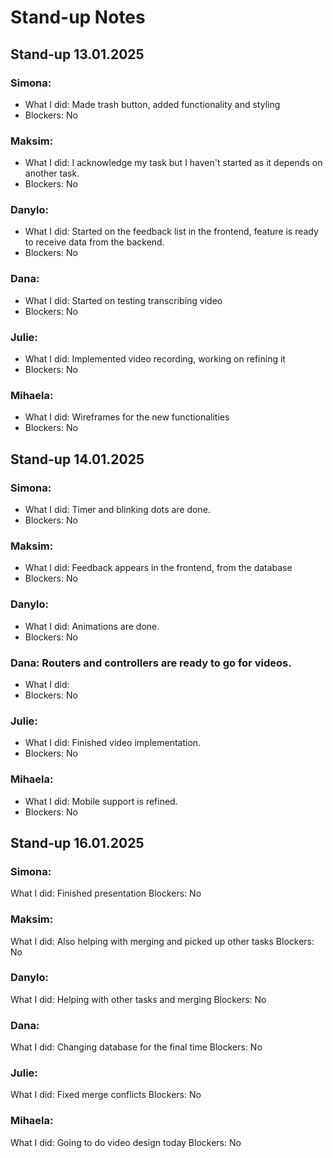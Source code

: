 # Stand-up Notes

## Stand-up 13.01.2025

### Simona:
- What I did: Made trash button, added functionality and styling
- Blockers: No

### Maksim:
- What I did: I acknowledge my task but I haven't started as it depends on another task.
- Blockers: No

### Danylo:
- What I did: Started on the feedback list in the frontend, feature is ready to receive data from the backend.
- Blockers: No

### Dana:
- What I did: Started on testing transcribing video
- Blockers: No

### Julie:
- What I did: Implemented video recording, working on refining it
- Blockers: No

### Mihaela:
- What I did: Wireframes for the new functionalities
- Blockers: No

## Stand-up 14.01.2025

### Simona:
- What I did: Timer and blinking dots are done.
- Blockers: No

### Maksim:
- What I did: Feedback appears in the frontend, from the database
- Blockers: No

### Danylo:
- What I did: Animations are done.
- Blockers: No

### Dana: Routers and controllers are ready to go for videos.
- What I did:
- Blockers: No

### Julie:
- What I did: Finished video implementation.
- Blockers: No

### Mihaela:
- What I did: Mobile support is refined.
- Blockers: No

## Stand-up 16.01.2025

### Simona:
What I did: Finished presentation
Blockers: No

### Maksim:
What I did: Also helping with merging and picked up other tasks
Blockers: No

### Danylo:
What I did: Helping with other tasks and merging
Blockers: No

### Dana:
What I did: Changing database for the final time
Blockers: No

### Julie:
What I did: Fixed merge conflicts
Blockers: No

### Mihaela:
What I did: Going to do video design today
Blockers: No